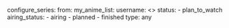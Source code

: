configure_series:
  from:
    my_anime_list:
      username: <<BiteMyEar>>
      status:
        - plan_to_watch
      airing_status:
        - airing
        - planned
        - finished
      type: any
